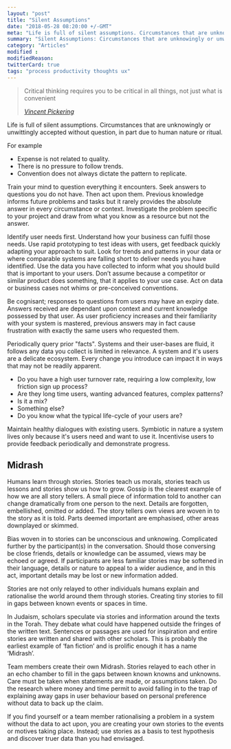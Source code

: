 ```yaml
---
layout: "post"
title: "Silent Assumptions"
date: "2018-05-28 08:20:00 +/-GMT"
meta: "Life is full of silent assumptions. Circumstances that are unknowingly or unwittingly accepted without question"
summary: "Silent Assumptions: Circumstances that are unknowingly or unwittingly accepted without question"
category: "Articles"
modified :
modifiedReason:
twitterCard: true
tags: "process productivity thoughts ux"
---
```


<blockquote>
    <p>Critical thinking requires you to be critical in all things, not just what is convenient</p>
    <footer>
       <cite><a href="https://vincentp.me">Vincent Pickering</a></cite>
    </footer>
</blockquote>

Life is full of silent assumptions. Circumstances that are unknowingly or unwittingly accepted without question, in part due to human nature or ritual.

For example

 - Expense is not related to quality.
 - There is no pressure to follow trends.
 - Convention does not always dictate the pattern to replicate.

Train your mind to question everything it encounters. Seek answers to questions you do not have. Then act upon them. Previous knowledge informs future problems and tasks but it rarely provides the absolute answer in every circumstance or context. Investigate the problem specific to your project and draw from what you know as a resource but not the answer.

Identify user needs first. Understand how your business can fulfil those needs. Use rapid prototyping to test ideas with users, get feedback quickly adapting your approach to suit. Look for trends and patterns in your data or where comparable systems are falling short to deliver needs you have identified. Use the data you have collected to inform what you should build that is important to your users. Don’t assume because a competitor or similar product does something, that it applies to your use case. Act on data or business cases not whims or pre-conceived conventions.

Be cognisant; responses to questions from users may have an expiry date. Answers received are dependant upon context and current knowledge possessed by that user. As user proficiency increases and their familiarity with your system is mastered, previous answers may in fact cause frustration with exactly the same users who requested them.

Periodically query prior "facts". Systems and their user-bases are fluid, it follows any data you collect is limited in relevance. A system and it's users are a delicate ecosystem. Every change you introduce can impact it in ways that may not be readily apparent.

 - Do you have a high user turnover rate, requiring a low complexity, low friction sign up process?
 - Are they long time users, wanting advanced features, complex patterns?
 - Is it a mix?
 - Something else?
 - Do you know what the typical life-cycle of your users are?

Maintain healthy dialogues with existing users. Symbiotic in nature a system lives only because it's users need and want to use it. Incentivise users to provide feedback periodically and demonstrate progress.

## Midrash

Humans learn through stories. Stories teach us morals, stories teach us lessons and stories show us how to grow. Gossip is the clearest example of how we are all story tellers. A small piece of information told to another can change dramatically from one person to the next. Details are forgotten, embellished, omitted or added. The story tellers own views are woven in to the story as it is told. Parts deemed important are emphasised, other areas downplayed or skimmed.

Bias woven in to stories can be unconscious and unknowing. Complicated further by the participant(s) in the conversation. Should those conversing be close friends, details or knowledge can be assumed, views may be echoed or agreed. If participants are less familiar stories may be softened in their language, details or nature to appeal to a wider audience, and in this act, important details may be lost or new information added.

Stories are not only relayed to other individuals humans explain and rationalise the world around them through stories. Creating tiny stories to fill in gaps between known events or spaces in time.

In Judaism, scholars speculate via stories and information around the texts in the Torah. They debate what could have happened outside the fringes of the written text. Sentences or passages are used for inspiration and entire stories are written and shared with other scholars. This is probably the earliest example of ‘fan fiction’ and is prolific enough it has a name ‘Midrash’.

Team members create their own Midrash. Stories relayed to each other in an echo chamber to fill in the gaps between known knowns and unknowns. Care must be taken when statements are made, or assumptions taken. Do the research where money and time permit to avoid falling in to the trap of explaining away gaps in user behaviour based on personal preference without data to back up the claim.

If you find yourself or a team member rationalising a problem in a system without the data to act upon, you are creating your own stories to the events or motives taking place. Instead; use stories as a basis to test hypothesis and discover truer data than you had envisaged.
